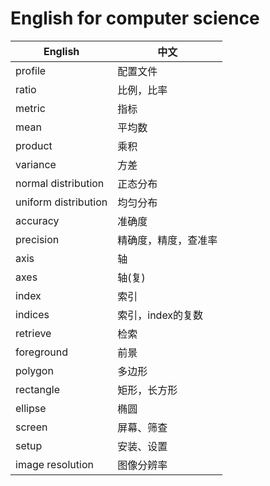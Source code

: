 # English for computer science

| English                       | 中文                  |
| ----------------------------- | --------------------- |
| profile                       | 配置文件              |
| ratio                         | 比例，比率            |
| metric                        | 指标                  |
| mean                          | 平均数                |
| product                       | 乘积                  |
| variance                      | 方差                  |
| normal distribution           | 正态分布              |
| uniform distribution          | 均匀分布              |
| accuracy                      | 准确度                |
| precision                     | 精确度，精度，查准率   |
| axis                          | 轴                    |
| axes                          | 轴(复)                |
| index                         | 索引                  |
| indices                       | 索引，index的复数     |
| retrieve                      | 检索                  |
| foreground                    | 前景                  |
| polygon                       | 多边形                |
| rectangle                     | 矩形，长方形          |
| ellipse                       | 椭圆                  |
| screen                        | 屏幕、筛查            |
| setup                         | 安装、设置            |
| image resolution              | 图像分辨率            |
